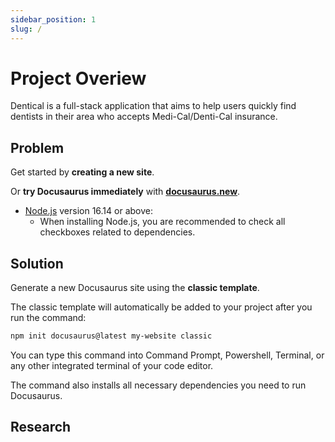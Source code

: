 ```yaml
---
sidebar_position: 1
slug: /
---
```


# Project Overiew

Dentical is a full-stack application that aims to help users quickly find dentists in their area who accepts Medi-Cal/Denti-Cal insurance.

## Problem

Get started by **creating a new site**.

Or **try Docusaurus immediately** with **[docusaurus.new](https://docusaurus.new)**.


- [Node.js](https://nodejs.org/en/download/) version 16.14 or above:
  - When installing Node.js, you are recommended to check all checkboxes related to dependencies.

## Solution

Generate a new Docusaurus site using the **classic template**.

The classic template will automatically be added to your project after you run the command:

```bash
npm init docusaurus@latest my-website classic
```

You can type this command into Command Prompt, Powershell, Terminal, or any other integrated terminal of your code editor.

The command also installs all necessary dependencies you need to run Docusaurus.

## Research



